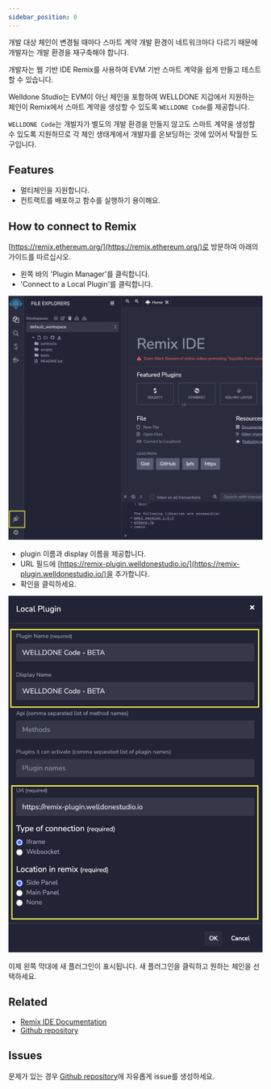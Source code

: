 ```yaml
---
sidebar_position: 0
---
```


개발 대상 체인이 변경될 때마다 스마트 계약 개발 환경이 네트워크마다 다르기 때문에 개발자는 개발 환경을 재구축해야 합니다.

개발자는 웹 기반 IDE Remix를 사용하여 EVM 기반 스마트 계약을 쉽게 만들고 테스트할 수 있습니다.

Welldone Studio는 EVM이 아닌 체인을 포함하여 WELLDONE 지갑에서 지원하는 체인이 Remix에서 스마트 계약을 생성할 수 있도록 `WELLDONE Code`를 제공합니다.

`WELLDONE Code`는 개발자가 별도의 개발 환경을 만들지 않고도 스마트 계약을 생성할 수 있도록 지원하므로 각 체인 생태계에서 개발자를 온보딩하는 것에 있어서 탁월한 도구입니다.

## Features

- 멀티체인을 지원합니다.
- 컨트랙트를 배포하고 함수를 실행하기 용이해요.

## How to connect to Remix

[https://remix.ethereum.org/](https://remix.ethereum.org/)로 방문하여 아래의 가이드를 따르십시오.

- 왼쪽 바의 'Plugin Manager'를 클릭합니다.
- 'Connect to a Local Plugin'를 클릭합니다.

![Plugin Manager](img/plugin-manager.png?raw=true 'Plugin Manager')

- plugin 이름과 display 이름을 제공합니다.
- URL 필드에 [https://remix-plugin.welldonestudio.io/](https://remix-plugin.welldonestudio.io/)을 추가합니다.
- 확인을 클릭하세요.

![Local Plugin](img/local-plugin.png?raw=true 'Local Plugin')

이제 왼쪽 막대에 새 플러그인이 표시됩니다. 새 플러그인을 클릭하고 원하는 체인을 선택하세요.

## Related

- [Remix IDE Documentation](https://remix-ide.readthedocs.io/en/latest/)
- [Github repository](https://github.com/ethereum/remix-ide)

## Issues

문제가 있는 경우 [Github repository](https://github.com/welldonestudio/welldonestudio.github.io/tree/master)에 자유롭게 issue를 생성하세요.
